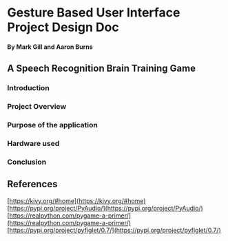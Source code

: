 #  Gesture Based User Interface Project Design Doc
#### By Mark Gill and Aaron Burns

## A Speech Recognition Brain Training Game

### Introduction

### Project Overview

### Purpose of the application

### Hardware used

### Conclusion

## References
[https://kivy.org/#home](https://kivy.org/#home)
[https://pypi.org/project/PyAudio/](https://pypi.org/project/PyAudio/)
[https://realpython.com/pygame-a-primer/](https://realpython.com/pygame-a-primer/)
[https://pypi.org/project/pyfiglet/0.7/](https://pypi.org/project/pyfiglet/0.7/)
